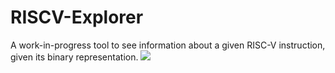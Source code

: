 # RISCV-Explorer

A work-in-progress tool to see information about a given RISC-V instruction, given its binary representation.
![](https://i.imgur.com/s20w4SI.png)
